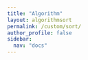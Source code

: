 ```yaml
---
title: "Algorithm"
layout: algorithmsort
permalink: /custom/sort/
author_profile: false
sidebar:
  nav: "docs"
---
```

